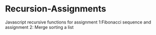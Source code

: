 # Recursion-Assignments

Javascript recursive functions for assignment 1:Fibonacci sequence
and assignment 2: Merge sorting a list